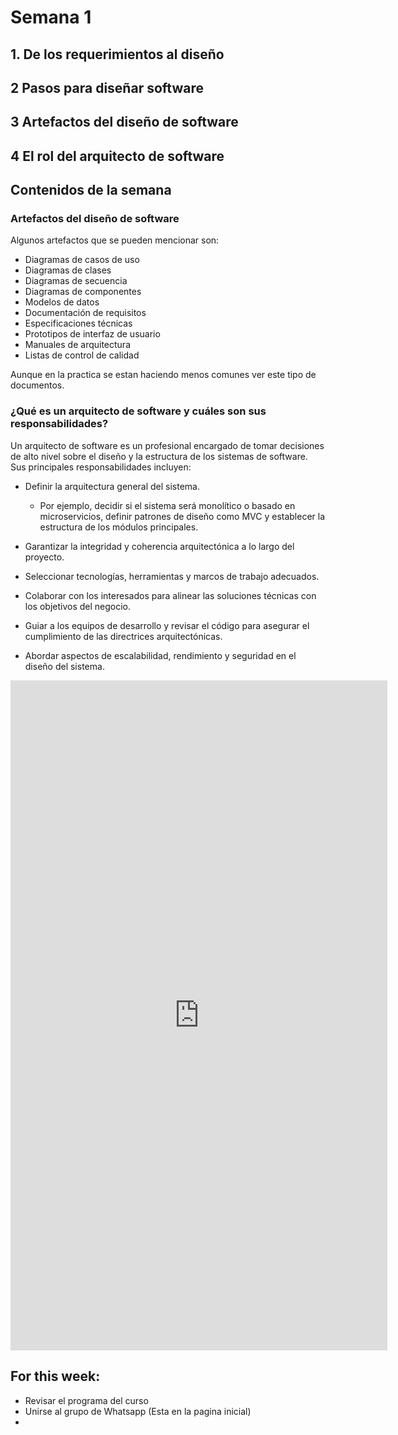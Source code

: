 # Semana 1

## 1. De los requerimientos al diseño

## 2 Pasos para diseñar software

## 3 Artefactos del diseño de software

## 4 El rol del arquitecto de software

## Contenidos de la semana

### Artefactos del diseño de software
Algunos artefactos que se pueden mencionar son:
- Diagramas de casos de uso
- Diagramas de clases
- Diagramas de secuencia
- Diagramas de componentes
- Modelos de datos
- Documentación de requisitos
- Especificaciones técnicas
- Prototipos de interfaz de usuario
- Manuales de arquitectura
- Listas de control de calidad

Aunque en la practica se estan haciendo menos comunes ver este tipo de documentos.

### ¿Qué es un arquitecto de software y cuáles son sus responsabilidades?

Un arquitecto de software es un profesional encargado de tomar decisiones de alto nivel sobre el diseño y la estructura de los sistemas de software. Sus principales responsabilidades incluyen:

- Definir la arquitectura general del sistema.

    - Por ejemplo, decidir si el sistema será monolítico o basado en microservicios, definir patrones de diseño como MVC y establecer la estructura de los módulos principales.

- Garantizar la integridad y coherencia arquitectónica a lo largo del proyecto.
- Seleccionar tecnologías, herramientas y marcos de trabajo adecuados.
- Colaborar con los interesados para alinear las soluciones técnicas con los objetivos del negocio.
- Guiar a los equipos de desarrollo y revisar el código para asegurar el cumplimiento de las directrices arquitectónicas.
- Abordar aspectos de escalabilidad, rendimiento y seguridad en el diseño del sistema.

<iframe width="603" height="1072" src="https://www.youtube.com/embed/OM80TWKKTFA" title="Software Architecture Patterns" frameborder="0" allow="accelerometer; autoplay; clipboard-write; encrypted-media; gyroscope; picture-in-picture; web-share" referrerpolicy="strict-origin-when-cross-origin" allowfullscreen></iframe>


## For this week:
- Revisar el programa del curso
- Unirse al grupo de Whatsapp (Esta en la pagina inicial)
- 
